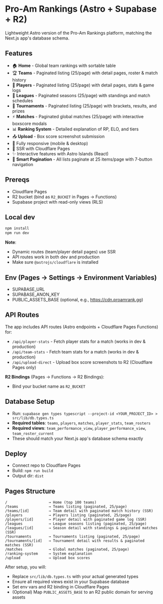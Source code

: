 # Pro-Am Rankings (Astro + Supabase + R2)

Lightweight Astro version of the Pro-Am Rankings platform, matching the Next.js app's database schema.

## Features

- 🏠 **Home** - Global team rankings with sortable table
- 🏆 **Teams** - Paginated listing (25/page) with detail pages, roster & match history
- 👤 **Players** - Paginated listing (25/page) with detail pages, stats & game logs
- 🏅 **Leagues** - Paginated seasons (25/page) with standings and match schedules
- 🎯 **Tournaments** - Paginated listing (25/page) with brackets, results, and prizes
- ⚡ **Matches** - Paginated global matches (25/page) with interactive boxscore modals
- 📊 **Ranking System** - Detailed explanation of RP, ELO, and tiers
- 📤 **Upload** - Box score screenshot submission
- 📱 Fully responsive (mobile & desktop)
- 🚀 SSR with Cloudflare Pages
- ✨ Interactive features with Astro Islands (React)
- 📄 **Smart Pagination** - All lists paginate at 25 items/page with 7-button navigation

## Prereqs
- Cloudflare Pages
- R2 bucket (bind as `R2_BUCKET`  in Pages → Functions)
- Supabase project with read-only views (RLS)

## Local dev
```bash
npm install
npm run dev
```

**Note**: 
- Dynamic routes (team/player detail pages) use SSR
- API routes work in both dev and production
- Make sure `@astrojs/cloudflare` is installed

## Env (Pages → Settings → Environment Variables)
- SUPABASE_URL
- SUPABASE_ANON_KEY
- PUBLIC_ASSETS_BASE (optional, e.g., https://cdn.proamrank.gg)

## API Routes

The app includes API routes (Astro endpoints + Cloudflare Pages Functions) for:
- `/api/player-stats` - Fetch player stats for a match (works in dev & production)
- `/api/team-stats` - Fetch team stats for a match (works in dev & production)
- `/api/upload-direct` - Upload box score screenshots to R2 (Cloudflare Pages only)

**R2 Bindings** (Pages → Functions → R2 Bindings):
- Bind your bucket name as `R2_BUCKET` 

## Database Setup
- Run: `supabase gen types typescript --project-id <YOUR_PROJECT_ID> > src/lib/db.types.ts`
- **Required tables**: `teams`, `players`, `matches`, `player_stats`, `team_rosters`
- **Required views**: `team_performance_view`, `player_performance_view`, `team_roster_current`
- These should match your Next.js app's database schema exactly

## Deploy
- Connect repo to Cloudflare Pages
- Build: `npm run build` 
- Output dir: `dist` 

## Pages Structure

```
/                   → Home (top 100 teams)
/teams              → Teams listing (paginated, 25/page)
/teams/[id]         → Team detail with paginated match history (SSR)
/players            → Players listing (paginated, 25/page)
/players/[id]       → Player detail with paginated game log (SSR)
/leagues            → League seasons listing (paginated, 25/page)
/leagues/[id]       → Season detail with standings & paginated matches (SSR)
/tournaments        → Tournaments listing (paginated, 25/page)
/tournaments/[id]   → Tournament detail with results & paginated matches (SSR)
/matches            → Global matches (paginated, 25/page)
/ranking-system     → System explanation
/upload             → Upload box scores
```

After setup, you will:
- Replace `src/lib/db.types.ts` with your actual generated types
- Ensure all required views exist in your Supabase database
- Set env vars and R2 binding in Cloudflare Pages
- (Optional) Map `PUBLIC_ASSETS_BASE` to an R2 public domain for serving assets

